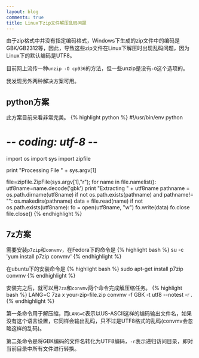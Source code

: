 ```yaml
---
layout: blog
comments: true
title: Linux下zip文件解压乱码问题
---
```


由于zip格式中并没有指定编码格式，Windows下生成的zip文件中的编码是GBK/GB2312等，因此，导致这些zip文件在Linux下解压时出现乱码问题，因为Linux下的默认编码是UTF8。

目前网上流传一种`unzip -O cp936`的方法，但一些unzip是没有`-O`这个选项的。

我发现另外两种解决方案可用。

## python方案
此方案目前来看非常完美。
{% highlight python %}
#!/usr/bin/env python
# -*- coding: utf-8 -*-

import os
import sys
import zipfile

print "Processing File " + sys.argv[1]

file=zipfile.ZipFile(sys.argv[1],"r");
for name in file.namelist():
    utf8name=name.decode('gbk')
    print "Extracting " + utf8name
    pathname = os.path.dirname(utf8name)
    if not os.path.exists(pathname) and pathname!= "":
        os.makedirs(pathname)
    data = file.read(name)
    if not os.path.exists(utf8name):
        fo = open(utf8name, "w")
        fo.write(data)
        fo.close
file.close()
{% endhighlight %}

## 7z方案
需要安装`p7zip`和`convmv`，在Fedora下的命令是
{% highlight bash %}
su -c 'yum install p7zip convmv'
{% endhighlight %}

在ubuntu下的安装命令是
{% highlight bash %}
sudo apt-get install p7zip convmv
{% endhighlight %}

安装完之后，就可以用`7za`和`convmv`两个命令完成解压缩任务。
{% highlight bash %}
LANG=C 7za x your-zip-file.zip
convmv -f GBK -t utf8 --notest -r .
{% endhighlight %}

第一条命令用于解压缩，而`LANG=C`表示以US-ASCII这样的编码输出文件名，如果没有这个语言设置，它同样会输出乱码，只不过是UTF8格式的乱码(convmv会忽略这样的乱码)。

第二条命令是将GBK编码的文件名转化为UTF8编码，`-r`表示递归访问目录，即对当前目录中所有文件进行转换。

